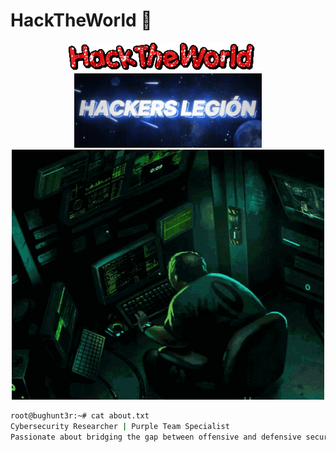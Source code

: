 # HackTheWorld 🚀

<div align="center">
  <img src="https://github.com/NULLxDEF/NULLxDEF/blob/main/icon/hacktheworld.gif" alt="HackTheWorld" width="300" style="margin-right: 20px;" />
  <img src="https://github.com/NULLxDEF/NULLxDEF/blob/main/icon/hackers-legion.gif" alt="Hacker Legion" width="300" />
</div>

<div align="center">
  <img src="https://github.com/NULLxDEF/NULLxDEF/blob/main/icon/hacker-computer.gif" alt="Hacker Computer" width="500" height="400" />
</div>

```bash
root@bughunt3r:~# cat about.txt
Cybersecurity Researcher | Purple Team Specialist
Passionate about bridging the gap between offensive and defensive security.
```
